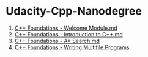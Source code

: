 # Udacity-Cpp-Nanodegree

1. [C++ Foundations - Welcome Module.md](https://github.com/PravinSelva5/Udacity-Cpp-Nanodegree/blob/main/Introduction%20to%20the%20C%2B%2B%20Language/Notes/C%2B%2B%20Foundations%20-%20A*%20Search.md)
2. [C++ Foundations - Introduction to C++.md](https://github.com/PravinSelva5/Udacity-Cpp-Nanodegree/blob/main/Introduction%20to%20the%20C%2B%2B%20Language/Notes/C%2B%2B%20Foundations%20-%20Introduction%20to%20C%2B%2B.md)
3. [C++ Foundations - A* Search.md](https://github.com/PravinSelva5/Udacity-Cpp-Nanodegree/blob/main/Introduction%20to%20the%20C%2B%2B%20Language/Notes/C%2B%2B%20Foundations%20-%20A*%20Search.md)
4. [C++ Foundations - Writing Multifile Programs](https://github.com/PravinSelva5/Udacity-Cpp-Nanodegree/blob/main/Introduction%20to%20the%20C%2B%2B%20Language/Notes/C%2B%2B%20Foundations%20-%20Writing%20Multifile%20Programs.md)

